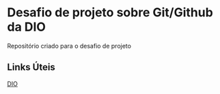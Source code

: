 # Desafio de projeto sobre Git/Github da DIO
Repositório criado para o desafio de projeto

## Links Úteis
[DIO](https://www.dio.me/)

